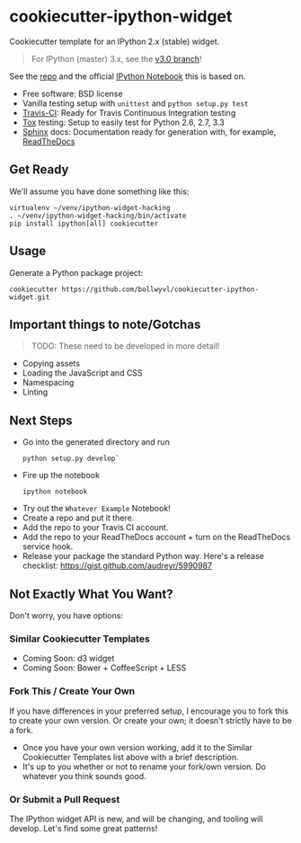 # cookiecutter-ipython-widget
Cookiecutter template for an IPython 2.x (stable) widget.

> For IPython (master) 3.x, see the [v3.0 branch](https://github.com/bollwyvl/cookiecutter-ipython-widget/tree/v3.0)!

See the [repo](https://github.com/bollwyvl/cookiecutter-ipython-widget) and the official [IPython Notebook](http://nbviewer.ipython.org/github/ipython/ipython/blob/2.x/examples/Interactive%20Widgets/Custom%20Widgets.ipynb) this is based on.

- Free software: BSD license
- Vanilla testing setup with `unittest` and `python setup.py test`
- [Travis-CI][]: Ready for Travis Continuous Integration testing
- [Tox][] testing: Setup to easily test for Python 2.6, 2.7, 3.3
- [Sphinx][] docs: Documentation ready for generation with, for example, [ReadTheDocs][]

## Get Ready
We'll assume you have done something like this:

```shell
virtualenv ~/venv/ipython-widget-hacking
. ~/venv/ipython-widget-hacking/bin/activate
pip install ipython[all] cookiecutter 
```

## Usage
Generate a Python package project:

```shell
cookiecutter https://github.com/bollwyvl/cookiecutter-ipython-widget.git
```

## Important things to note/Gotchas

> TODO: These need to be developed in more detail!

- Copying assets
- Loading the JavaScript and CSS
- Namespacing
- Linting

## Next Steps
- Go into the generated directory and run
  ```shell
  python setup.py develop`
  ```
- Fire up the notebook
  ```shell
  ipython notebook
  ```
- Try out the `Whatever Example` Notebook! 
- Create a repo and put it there.
- Add the repo to your Travis CI account.
- Add the repo to your ReadTheDocs account + turn on the ReadTheDocs service hook.
- Release your package the standard Python way. Here's a release checklist: https://gist.github.com/audreyr/5990987

## Not Exactly What You Want?
Don't worry, you have options:

### Similar Cookiecutter Templates
- Coming Soon: d3 widget
- Coming Soon: Bower + CoffeeScript + LESS

### Fork This / Create Your Own
If you have differences in your preferred setup, I encourage you to fork this
to create your own version. Or create your own; it doesn't strictly have to
be a fork.

- Once you have your own version working, add it to the Similar Cookiecutter Templates list above with a brief description. 
- It's up to you whether or not to rename your fork/own version. Do whatever
  you think sounds good.

### Or Submit a Pull Request
The IPython widget API is new, and will be changing, and tooling will develop.
Let's find some great patterns!

[Travis-CI]: http://travis-ci.org/
[Tox]: http://testrun.org/tox/
[Sphinx]: http://sphinx-doc.org/
[ReadTheDocs]: https://readthedocs.org/
